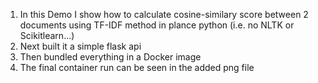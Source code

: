 1. In this Demo I show how to calculate cosine-similary score between 2 documents using TF-IDF method in plance python (i.e. no NLTK or Scikitlearn...)
2. Next built it a simple flask api
3. Then bundled everything in a Docker image
4. The final container run can be seen in the added png file
